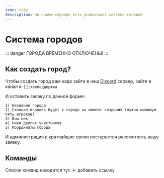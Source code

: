 ```yaml
---
icon: city
description: На нашем сервере есть уникальная система городов
---
```


# Система городов

::: danger
ГОРОДА ВРЕМЕННО ОТКЛЮЧЕНЫ!
:::

## Как создать город?

Чтобы создать город вам надо зайти в наш [Discord](https://discord.gg/contenttime) сервер, зайти в канал `#◦│📨│техподдержка`

И оставить заявку по данной форме:

```
1) Название города
2) Сколько игроков будет в городе на момент создания (нужно минимум пять игроков)
3) Ваш ник
4) Ники других участников
5) Координаты города
```

И администрация в кратчайшие сроки постарается рассмотреть вашу заявку.

## Команды

Список команд находится тут. <- добавить ссылку

